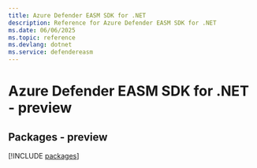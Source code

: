 ```yaml
---
title: Azure Defender EASM SDK for .NET
description: Reference for Azure Defender EASM SDK for .NET
ms.date: 06/06/2025
ms.topic: reference
ms.devlang: dotnet
ms.service: defendereasm
---
```

# Azure Defender EASM SDK for .NET - preview
## Packages - preview
[!INCLUDE [packages](defender-easm-index.md)]